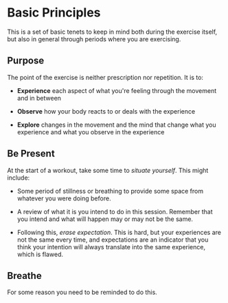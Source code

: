 # Basic Principles

This is a set of basic tenets to keep in mind both during the exercise itself, but also in general through periods where you are exercising.

## Purpose

The point of the exercise is neither prescription nor repetition. It is to:

* **Experience** each aspect of what you're feeling through the movement and in between

* **Observe** how your body reacts to or deals with the experience 

* **Explore** changes in the movement and the mind that change what you experience and what you observe in the experience

## Be Present

At the start of a workout, take some time to *situate yourself*. This might include:

* Some period of stillness or breathing to provide some space from whatever you were doing before.

* A review of what it is you intend to do in this session. Remember that you intend and what will happen may or may not be the same.

* Following this, _erase expectation_. This is hard, but your experiences are not the same every time, and expectations are an indicator that you think your intention will always translate into the same experience, which is flawed.

## Breathe

For some reason you need to be reminded to do this.